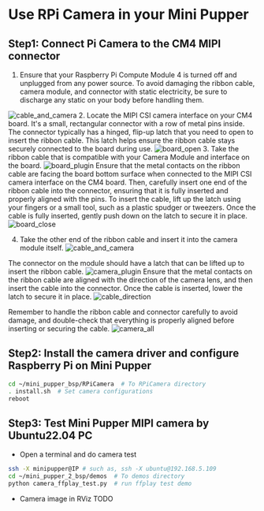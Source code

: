 # Use RPi Camera in your Mini Pupper
## Step1: Connect Pi Camera to the CM4 MIPI connector
1. Ensure that your Raspberry Pi Compute Module 4 is turned off and unplugged from any power source. To avoid damaging the ribbon cable, camera module, and connector with static electricity, be sure to discharge any static on your body before handling them.

![cable_and_camera](/imgs/camera_cable_and_camera.jpg)
2. Locate the MIPI CSI camera interface on your CM4 board. It's a small, rectangular connector with a row of metal pins inside. The connector typically has a hinged, flip-up latch that you need to open to insert the ribbon cable. This latch helps ensure the ribbon cable stays securely connected to the board during use.
![board_open](/imgs/camera_board_open.jpg)
3. Take the ribbon cable that is compatible with your Camera Module and interface on the board. 
![board_plugin](/imgs/camera_board_plugin.jpg)
Ensure that the metal contacts on the ribbon cable are facing the board bottom surface when connected to the MIPI CSI camera interface on the CM4 board. Then, carefully insert one end of the ribbon cable into the connector, ensuring that it is fully inserted and properly aligned with the pins. To insert the cable, lift up the latch using your fingers or a small tool, such as a plastic spudger or tweezers. Once the cable is fully inserted, gently push down on the latch to secure it in place.
![board_close](/imgs/camera_board_close.jpg)


4.  Take the other end of the ribbon cable and insert it into the camera module itself.
![cable_and_camera](/imgs/camera_cable_and_camera.jpg) 

The connector on the module should have a latch that can be lifted up to insert the ribbon cable. 
![camera_plugin](/imgs/camera_camera_plugin.jpg) 
Ensure that the metal contacts on the ribbon cable are aligned with the direction of the camera lens, and then insert the cable into the connector. Once the cable is inserted, lower the latch to secure it in place.
![cable_direction](/imgs/camera_cable_direction.jpg)

Remember to handle the ribbon cable and connector carefully to avoid damage, and double-check that everything is properly aligned before inserting or securing the cable.
![camera_all](/imgs/camera_all.jpg)


## Step2: Install the camera driver and configure Raspberry Pi on Mini Pupper 

```bash
cd ~/mini_pupper_bsp/RPiCamera  # To RPiCamera directory
. install.sh  # Set camera configurations
reboot
```

## Step3: Test Mini Pupper MIPI camera by Ubuntu22.04 PC


- Open a terminal and do camera test
```bash
ssh -X minipupper@IP # such as, ssh -X ubuntu@192.168.5.109
cd ~/mini_pupper_2_bsp/demos  # To demos directory
python camera_ffplay_test.py  # run ffplay test demo
```
-  Camera image in RViz
TODO

